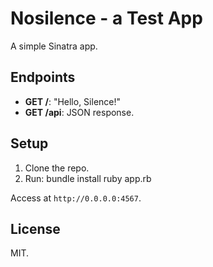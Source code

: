 # Nosilence - a Test App

A simple Sinatra app.

## Endpoints

- **GET /**: "Hello, Silence!"
- **GET /api**: JSON response.

## Setup

1. Clone the repo.
2. Run:
    bundle install
    ruby app.rb


Access at `http://0.0.0.0:4567`.

## License

MIT.

